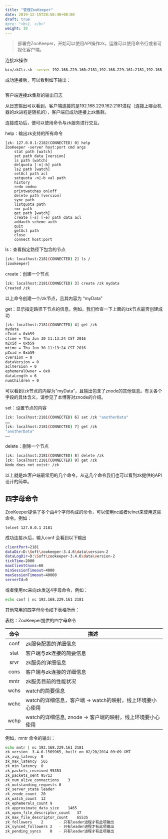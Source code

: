 ```yaml
---
title: "管理ZooKeeper"
date: 2019-12-15T20:50:40+08:00
draft: true
#pre: "<b>1. </b>"
weight: 10
---
```


> 部署完ZooKeeper，开始可以使用API操作zk，运维可以使用命令行或者可视化客户端。

连接zk操作

```bash
bin/zkCli.sh -server 192.168.229.160:2181,192.168.229.161:2181,192.168.229.162:2181
```

成功连接后，可以看到如下输出：

```bash

```

客户端连接zk集群的输出日志

从日志输出可以看到，客户端连接的是192.168.229.162:2181进程（连接上哪台机器的zk进程是随机的），客户端已成功连接上zk集群。

连接成功后，便可以使用命令与zk服务进行交互。



help：输出zk支持的所有命令

```shell
[zk: 127.0.0.1:2182(CONNECTED) 0] help
ZooKeeper -server host:port cmd args
    stat path [watch]
    set path data [version]
    ls path [watch]
    delquota [-n|-b] path
    ls2 path [watch]
    setAcl path acl
    setquota -n|-b val path
    history 
    redo cmdno
    printwatches on|off
    delete path [version]
    sync path
    listquota path
    rmr path
    get path [watch]
    create [-s] [-e] path data acl
    addauth scheme auth
    quit 
    getAcl path
    close 
    connect host:port

```

ls：查看指定路径下包含的节点

```bash
[zk: localhost:2181(CONNECTED) 2] ls /
[zookeeper]

```

create：创建一个节点

```bash
[zk: localhost:2181(CONNECTED) 3] create /zk mydata
Created /zk
```

以上命令创建一个/zk节点，且其内容为 “myData”

get：显示指定路径下节点的信息，例如，我们检查一下上面的/zk节点最否创建成功

```bash
[zk: localhost:2181(CONNECTED) 4] get /zk
mydata
cZxid = 0xb59
ctime = Thu Jun 30 11:13:24 CST 2016
mZxid = 0xb59
mtime = Thu Jun 30 11:13:24 CST 2016
pZxid = 0xb59
cversion = 0
dataVersion = 0
aclVersion = 0
ephemeralOwner = 0x0
dataLength = 6
numChildren = 0

```

可以看到/zk节点的内容为”myData”，且输出包含了znode的其他信息。有关各个字段的具体含义，请参见了本博客对znode的介绍。

set：设置节点的内容

```bash
[zk: localhost:2181(CONNECTED) 6] set /zk "anotherData"
……
[zk: localhost:2181(CONNECTED) 7] get /zk
"anotherData"
……

```

delete：删除一个节点

```bash
[zk: localhost:2181(CONNECTED) 8] delete /zk
[zk: localhost:2181(CONNECTED) 9] get /zk
Node does not exist: /zk

```

以上就是zk客户端最常用的几个命令，从这几个命令我们也可以看到zk提供的API设计的简单。

## 四字母命令

ZooKeeper提供了多个由4个字母构成的命令，可以使用nc或者telnet来使用这些命令。例如：

```
telnet 127.0.0.1 2181
```

成功连接zk后，输入conf
会看到以下输出

```bash
clientPort=2181
dataDir=D:\Soft\zookeeper-3.4.6\data\version-2
dataLogDir=D:\Soft\zookeeper-3.4.6\data\version-2
tickTime=2000
maxClientCnxns=60
minSessionTimeout=4000
maxSessionTimeout=40000
serverId=0
```

或者使用nc来向zk发送4字母命令，例如：

```bash
echo conf | nc 192.168.229.161 2181
```

 其他常用的四字母命令如下表格所示：

表格：ZooKeeper提供的四字母命令

| 命令 | 描述                                                       |
| :--: | ---------------------------------------------------------- |
| conf | zk服务配置的详细信息                                       |
| stat | 客户端与zk连接的简要信息                                   |
| srvr | zk服务的详细信息                                           |
| cons | 客户端与zk连接的详细信息                                   |
| mntr | zk服务目前的性能状况                                       |
| wchs | watch的简要信息                                            |
| wchc | watch的详细信息，客户端 -> watch的映射，线上环境要小心使用 |
| wchp | watch的详细信息, znode -> 客户端的映射，线上环境要小心使用 |

例如，mntr 命令的输出：

```bash
echo mntr | nc 192.168.229.161 2181
zk_version  3.4.6-1569965, built on 02/20/2014 09:09 GMT
zk_avg_latency  0
zk_max_latency  565
zk_min_latency  0
zk_packets_received 95353
zk_packets_sent 95713
zk_num_alive_connections    3
zk_outstanding_requests 0
zk_server_state leader
zk_znode_count  20
zk_watch_count  12
zk_ephemerals_count 9
zk_approximate_data_size    1465
zk_open_file_descriptor_count   37
zk_max_file_descriptor_count    65535
zk_followers    2       - 只有leader进程才有此项输出
zk_synced_followers 2   - 只有leader进程才有此项输出
zk_pending_syncs    0   - 只有leader进程才有此项输出
```

